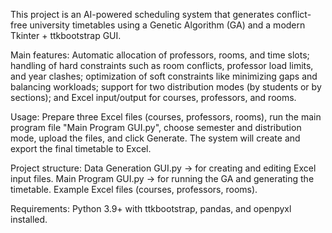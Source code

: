 This project is an AI-powered scheduling system that generates conflict-free university timetables using a Genetic Algorithm (GA) and a modern Tkinter + ttkbootstrap GUI.

Main features:
Automatic allocation of professors, rooms, and time slots; handling of hard constraints such as room conflicts, professor load limits, and year clashes; optimization of soft constraints like minimizing gaps and balancing workloads; support for two distribution modes (by students or by sections); and Excel input/output for courses, professors, and rooms.

Usage:
Prepare three Excel files (courses, professors, rooms), run the main program file "Main Program GUI.py", choose semester and distribution mode, upload the files, and click Generate. The system will create and export the final timetable to Excel.

Project structure:
Data Generation GUI.py → for creating and editing Excel input files.
Main Program GUI.py → for running the GA and generating the timetable.
Example Excel files (courses, professors, rooms).

Requirements: Python 3.9+ with ttkbootstrap, pandas, and openpyxl installed.
